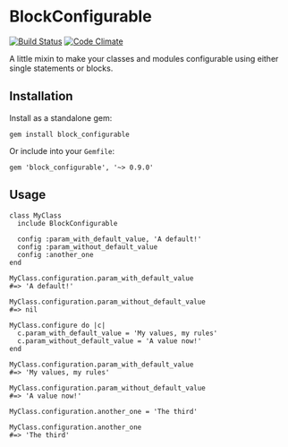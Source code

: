 # BlockConfigurable

[![Build Status](https://travis-ci.org/artemshitov/block_configurable.png?branch=master)](https://travis-ci.org/artemshitov/block_configurable) [![Code Climate](https://codeclimate.com/github/artemshitov/block_configurable.png)](https://codeclimate.com/github/artemshitov/block_configurable)

A little mixin to make your classes and modules configurable using either single statements or blocks.

## Installation

Install as a standalone gem:

    gem install block_configurable

Or include into your `Gemfile`:

    gem 'block_configurable', '~> 0.9.0'

## Usage

    class MyClass
      include BlockConfigurable

      config :param_with_default_value, 'A default!'
      config :param_without_default_value
      config :another_one
    end

    MyClass.configuration.param_with_default_value
    #=> 'A default!'

    MyClass.configuration.param_without_default_value
    #=> nil

    MyClass.configure do |c|
      c.param_with_default_value = 'My values, my rules'
      c.param_without_default_value = 'A value now!'
    end

    MyClass.configuration.param_with_default_value
    #=> 'My values, my rules'

    MyClass.configuration.param_without_default_value
    #=> 'A value now!'

    MyClass.configuration.another_one = 'The third'

    MyClass.configuration.another_one
    #=> 'The third'
